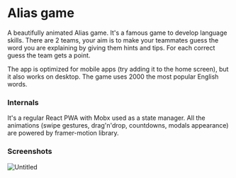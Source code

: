 # Alias game

A beautifully animated Alias game. It's a famous game to develop language skills. There are 2 teams, your aim is to make your teammates guess the word you are explaining by giving them hints and tips. For each correct guess the team gets a point. 

The app is optimized for mobile apps (try adding it to the home screen), but it also works on desktop. The game uses 2000 the most popular English words.

### Internals

It's a regular React PWA with Mobx used as a state manager. All the animations (swipe gestures, drag'n'drop, countdowns, modals appearance) are powered by framer-motion library.

### Screenshots

![Untitled](https://user-images.githubusercontent.com/22447849/179258383-80271d36-fb68-48ea-84f1-b60b81eda43b.png)
